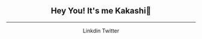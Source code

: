 <h2 align="center">Hey You! It's me Kakashi👋</h2>
<hr>
<nav align="center">
  <span>
    <a>Linkdin</a>
    <a>Twitter</a>
</nav>
